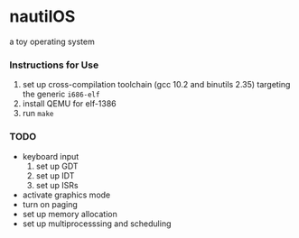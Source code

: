 # nautilOS
a toy operating system

### Instructions for Use

1. set up cross-compilation toolchain (gcc 10.2 and binutils 2.35) targeting the generic `i686-elf` 
1. install QEMU for elf-1386
1. run `make`

### TODO
- keyboard input
    1. set up GDT
    1. set up IDT
    1. set up ISRs
- activate graphics mode
- turn on paging
- set up memory allocation
- set up multiprocesssing and scheduling
